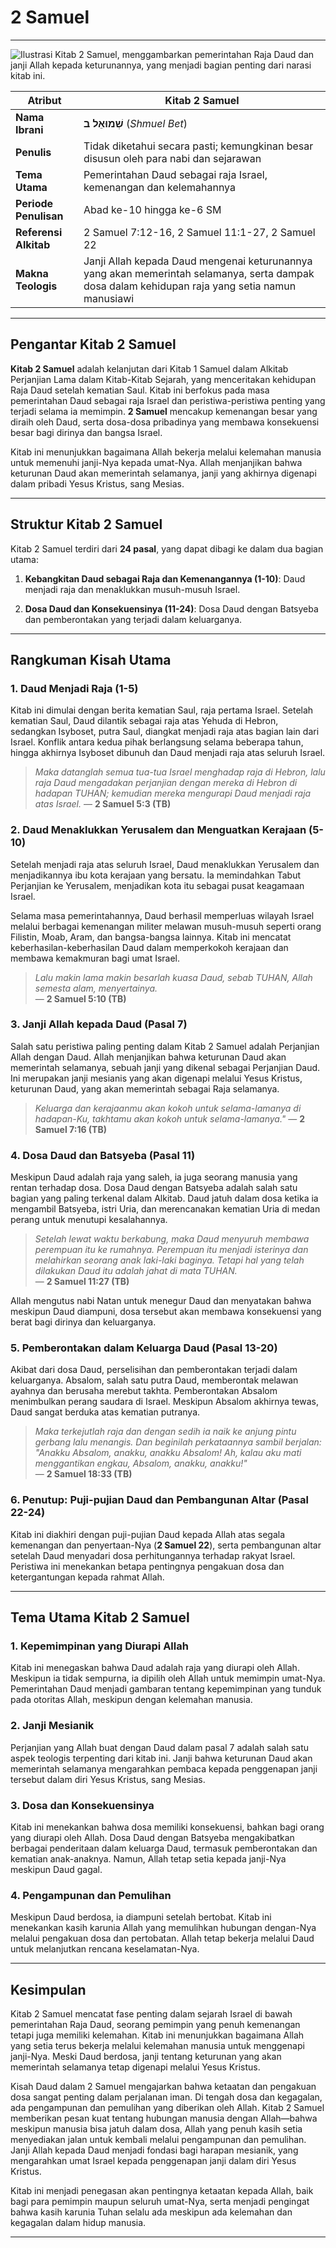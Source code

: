 # 2 Samuel

---

![Ilustrasi Kitab 2 Samuel, menggambarkan pemerintahan Raja Daud dan janji Allah kepada keturunannya, yang menjadi bagian penting dari narasi kitab ini.](data/img/alkitab_2_samuel.jpg)

| **Atribut** | **Kitab 2 Samuel** |
| --- | --- |
| **Nama Ibrani** | **שְׁמוּאֵל ב** (*Shmuel Bet*) |
| **Penulis** | Tidak diketahui secara pasti; kemungkinan besar disusun oleh para nabi dan sejarawan |
| **Tema Utama** | Pemerintahan Daud sebagai raja Israel, kemenangan dan kelemahannya |
| **Periode Penulisan** | Abad ke-10 hingga ke-6 SM |
| **Referensi Alkitab** | 2 Samuel 7:12-16, 2 Samuel 11:1-27, 2 Samuel 22 |
| **Makna Teologis** | Janji Allah kepada Daud mengenai keturunannya yang akan memerintah selamanya, serta dampak dosa dalam kehidupan raja yang setia namun manusiawi |

---

## Pengantar Kitab 2 Samuel

**Kitab 2 Samuel** adalah kelanjutan dari Kitab 1 Samuel dalam Alkitab Perjanjian Lama dalam Kitab-Kitab Sejarah, yang menceritakan kehidupan Raja Daud setelah kematian Saul. Kitab ini berfokus pada masa pemerintahan Daud sebagai raja Israel dan peristiwa-peristiwa penting yang terjadi selama ia memimpin. **2 Samuel** mencakup kemenangan besar yang diraih oleh Daud, serta dosa-dosa pribadinya yang membawa konsekuensi besar bagi dirinya dan bangsa Israel.

Kitab ini menunjukkan bagaimana Allah bekerja melalui kelemahan manusia untuk memenuhi janji-Nya kepada umat-Nya. Allah menjanjikan bahwa keturunan Daud akan memerintah selamanya, janji yang akhirnya digenapi dalam pribadi Yesus Kristus, sang Mesias.

---

## Struktur Kitab 2 Samuel

Kitab 2 Samuel terdiri dari **24 pasal**, yang dapat dibagi ke dalam dua bagian utama:

1. **Kebangkitan Daud sebagai Raja dan Kemenangannya (1-10)**: Daud menjadi raja dan menaklukkan musuh-musuh Israel.

2. **Dosa Daud dan Konsekuensinya (11-24)**: Dosa Daud dengan Batsyeba dan pemberontakan yang terjadi dalam keluarganya.

---

## Rangkuman Kisah Utama

### 1. Daud Menjadi Raja (1-5)

Kitab ini dimulai dengan berita kematian Saul, raja pertama Israel. Setelah kematian Saul, Daud dilantik sebagai raja atas Yehuda di Hebron, sedangkan Isyboset, putra Saul, diangkat menjadi raja atas bagian lain dari Israel. Konflik antara kedua pihak berlangsung selama beberapa tahun, hingga akhirnya Isyboset dibunuh dan Daud menjadi raja atas seluruh Israel.

> *Maka datanglah semua tua-tua Israel menghadap raja di Hebron, lalu raja Daud mengadakan perjanjian dengan mereka di Hebron di hadapan TUHAN; kemudian mereka mengurapi Daud menjadi raja atas Israel.*
> — **2 Samuel 5:3 (TB)**

### 2. Daud Menaklukkan Yerusalem dan Menguatkan Kerajaan (5-10)

Setelah menjadi raja atas seluruh Israel, Daud menaklukkan Yerusalem dan menjadikannya ibu kota kerajaan yang bersatu. Ia memindahkan Tabut Perjanjian ke Yerusalem, menjadikan kota itu sebagai pusat keagamaan Israel.

Selama masa pemerintahannya, Daud berhasil memperluas wilayah Israel melalui berbagai kemenangan militer melawan musuh-musuh seperti orang Filistin, Moab, Aram, dan bangsa-bangsa lainnya. Kitab ini mencatat keberhasilan-keberhasilan Daud dalam memperkokoh kerajaan dan membawa kemakmuran bagi umat Israel.

> *Lalu makin lama makin besarlah kuasa Daud, sebab TUHAN, Allah semesta alam, menyertainya.*  
> — **2 Samuel 5:10 (TB)**

### 3. Janji Allah kepada Daud (Pasal 7)

Salah satu peristiwa paling penting dalam Kitab 2 Samuel adalah Perjanjian Allah dengan Daud. Allah menjanjikan bahwa keturunan Daud akan memerintah selamanya, sebuah janji yang dikenal sebagai Perjanjian Daud. Ini merupakan janji mesianis yang akan digenapi melalui Yesus Kristus, keturunan Daud, yang akan memerintah sebagai Raja selamanya.

> *Keluarga dan kerajaanmu akan kokoh untuk selama-lamanya di hadapan-Ku, takhtamu akan kokoh untuk selama-lamanya."* 
> — **2 Samuel 7:16 (TB)**

### 4. Dosa Daud dan Batsyeba (Pasal 11)

Meskipun Daud adalah raja yang saleh, ia juga seorang manusia yang rentan terhadap dosa. Dosa Daud dengan Batsyeba adalah salah satu bagian yang paling terkenal dalam Alkitab. Daud jatuh dalam dosa ketika ia mengambil Batsyeba, istri Uria, dan merencanakan kematian Uria di medan perang untuk menutupi kesalahannya.

> *Setelah lewat waktu berkabung, maka Daud menyuruh membawa perempuan itu ke rumahnya. Perempuan itu menjadi isterinya dan melahirkan seorang anak laki-laki baginya. Tetapi hal yang telah dilakukan Daud itu adalah jahat di mata TUHAN.*  
> — **2 Samuel 11:27 (TB)**

Allah mengutus nabi Natan untuk menegur Daud dan menyatakan bahwa meskipun Daud diampuni, dosa tersebut akan membawa konsekuensi yang berat bagi dirinya dan keluarganya.

### 5. Pemberontakan dalam Keluarga Daud (Pasal 13-20)

Akibat dari dosa Daud, perselisihan dan pemberontakan terjadi dalam keluarganya. Absalom, salah satu putra Daud, memberontak melawan ayahnya dan berusaha merebut takhta. Pemberontakan Absalom menimbulkan perang saudara di Israel. Meskipun Absalom akhirnya tewas, Daud sangat berduka atas kematian putranya.

> *Maka terkejutlah raja dan dengan sedih ia naik ke anjung pintu gerbang lalu menangis. Dan beginilah perkataannya sambil berjalan: "Anakku Absalom, anakku, anakku Absalom! Ah, kalau aku mati menggantikan engkau, Absalom, anakku, anakku!"*  
> — **2 Samuel 18:33 (TB)**

### 6. Penutup: Puji-pujian Daud dan Pembangunan Altar (Pasal 22-24)

Kitab ini diakhiri dengan puji-pujian Daud kepada Allah atas segala kemenangan dan penyertaan-Nya (**2 Samuel 22**), serta pembangunan altar setelah Daud menyadari dosa perhitungannya terhadap rakyat Israel. Peristiwa ini menekankan betapa pentingnya pengakuan dosa dan ketergantungan kepada rahmat Allah.

---

## Tema Utama Kitab 2 Samuel

### 1. Kepemimpinan yang Diurapi Allah

Kitab ini menegaskan bahwa Daud adalah raja yang diurapi oleh Allah. Meskipun ia tidak sempurna, ia dipilih oleh Allah untuk memimpin umat-Nya. Pemerintahan Daud menjadi gambaran tentang kepemimpinan yang tunduk pada otoritas Allah, meskipun dengan kelemahan manusia.

### 2. Janji Mesianik

Perjanjian yang Allah buat dengan Daud dalam pasal 7 adalah salah satu aspek teologis terpenting dari kitab ini. Janji bahwa keturunan Daud akan memerintah selamanya mengarahkan pembaca kepada penggenapan janji tersebut dalam diri Yesus Kristus, sang Mesias.

### 3. Dosa dan Konsekuensinya

Kitab ini menekankan bahwa dosa memiliki konsekuensi, bahkan bagi orang yang diurapi oleh Allah. Dosa Daud dengan Batsyeba mengakibatkan berbagai penderitaan dalam keluarga Daud, termasuk pemberontakan dan kematian anak-anaknya. Namun, Allah tetap setia kepada janji-Nya meskipun Daud gagal.

### 4. Pengampunan dan Pemulihan

Meskipun Daud berdosa, ia diampuni setelah bertobat. Kitab ini menekankan kasih karunia Allah yang memulihkan hubungan dengan-Nya melalui pengakuan dosa dan pertobatan. Allah tetap bekerja melalui Daud untuk melanjutkan rencana keselamatan-Nya.

---

## Kesimpulan

Kitab 2 Samuel mencatat fase penting dalam sejarah Israel di bawah pemerintahan Raja Daud, seorang pemimpin yang penuh kemenangan tetapi juga memiliki kelemahan. Kitab ini menunjukkan bagaimana Allah yang setia terus bekerja melalui kelemahan manusia untuk menggenapi janji-Nya. Meski Daud berdosa, janji tentang keturunan yang akan memerintah selamanya tetap digenapi melalui Yesus Kristus.

Kisah Daud dalam 2 Samuel mengajarkan bahwa ketaatan dan pengakuan dosa sangat penting dalam perjalanan iman. Di tengah dosa dan kegagalan, ada pengampunan dan pemulihan yang diberikan oleh Allah. Kitab 2 Samuel memberikan pesan kuat tentang hubungan manusia dengan Allah—bahwa meskipun manusia bisa jatuh dalam dosa, Allah yang penuh kasih setia menyediakan jalan untuk kembali melalui pengampunan dan pemulihan. Janji Allah kepada Daud menjadi fondasi bagi harapan mesianik, yang mengarahkan umat Israel kepada penggenapan janji dalam diri Yesus Kristus.

Kitab ini menjadi penegasan akan pentingnya ketaatan kepada Allah, baik bagi para pemimpin maupun seluruh umat-Nya, serta menjadi pengingat bahwa kasih karunia Tuhan selalu ada meskipun ada kelemahan dan kegagalan dalam hidup manusia.

---